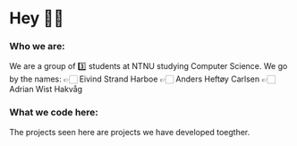 # Hey 👋🏻

### Who we are:
We are a group of 3️⃣ students at NTNU studying Computer Science. 
We go by the names:
👉🏻 Eivind Strand Harboe
👉🏻 Anders Heftøy Carlsen
👉🏻 Adrian Wist Hakvåg

### What we code here:
The projects seen here are projects we have developed toegther. 
